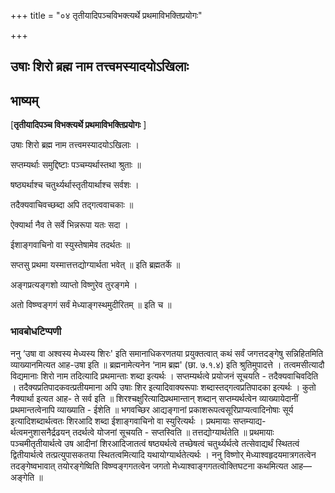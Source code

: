 +++
title = "०४ तृतीयादिपञ्चविभक्त्यर्थे प्रथमाविभक्तिप्रयोगः"

+++


## उषाः शिरो ब्रह्म नाम तत्त्वमस्यादयोऽखिलाः

## **भाष्यम्**

\[**तृतीयादिपञ्च विभक्त्यर्थे प्रथमाविभक्तिप्रयोगः** \]

उषाः शिरो ब्रह्म नाम तत्त्वमस्यादयोऽखिलाः ।

सप्तम्यर्थाः समुद्दिष्टाः पञ्चम्यर्थास्तथा श्रुताः ॥

षष्ठ्यर्थाश्च चतुर्थ्यर्थास्तृतीयार्थाश्च सर्वशः ।

तदैक्यवाचिवच्छब्दा अपि तद्गत्ववाचकाः ॥

ऐक्यार्था नैव ते सर्वे भिन्नरूपा यतः सदा ।

ईशाङ्गवाचिनो वा स्युस्तेषामेव तदर्थतः ॥

सप्तसु प्रथमा यस्मात्तत्तद्योग्यार्थता भवेत् ॥ इति ब्रह्मतर्के ॥

अङ्गप्रत्यङ्गशो व्याप्तो विष्णुरेव तुरङ्गमे ।

अतो विष्ण्वङ्गगं सर्वं मेध्याङ्गस्थमुदीरितम् ॥ इति च ॥

### **भावबोधटिप्पणी**

ननु ‘उषा वा अश्वस्य मेध्यस्य शिरः' इति समानाधिकरणतया प्रयुक्तत्वात् कथं सर्वं जगत्तदङ्गेषु सन्निहितमिति व्याख्यानमित्यत आह-उषा इति ॥ ब्रह्मनामेत्यनेन ‘नाम ब्रह्म' (छा. ७.१.४) इति श्रुतिमुपादत्ते । तत्वमसीत्यादौ विद्यमानाः शिरो नाम तदित्यादि प्रथमान्ताः शब्दा इत्यर्थः । सप्तम्यर्थत्वे प्रयोजनं सूचयति - तदैक्यवाचिवदिति । तदैक्यप्रतिपादकवत्प्रतीयमाना अपि उषाः शिर इत्यादिवाक्यरूपाः शब्दास्तद्गत्वप्रतिपादका इत्यर्थः । कुतो नैक्यार्था इत्यत आह- ते सर्व इति ॥ शिरश्चक्षुरित्यादिप्रथमान्तान् शब्दान् सप्तम्यर्थत्वेन व्याख्यायेदानीं प्रथमान्तत्वेनापि व्याख्याति - ईशेति ॥ भगवच्छिर आद्यङ्गानां प्रकाशरूपत्वसूरिप्राप्यत्वादिनोषाः सूर्य इत्यादिशब्दार्थत्वतः शिरआदि शब्दा ईशाङ्गवाचिनो वा स्युरित्यर्थः । प्रथमायाः सप्तम्याद्य- र्थत्वमनुशासनैर्द्रढयन् तदर्थत्वे योजनां सूचयति - सप्तस्विति ॥ तत्तद्योग्यार्थतेति ॥ प्रथमायाः पञ्चमीतृतीयार्थत्वे उष आदीनां शिरआदिजातत्वं षष्ठ्यर्थत्वे तच्छेषत्वं चतुर्थ्यर्थत्वे तत्सेवाद्यर्थं स्थितत्वं द्वितीयार्थत्वे तत्प्रत्युपासकतया स्थितत्वमित्यादि यथायोग्यार्थतेत्यर्थः । ननु विष्णोर् मेध्याश्वहृदयमात्रगतत्वेन तदङ्गेष्वभावात् तयोरङ्गेष्विति विष्ण्वङ्गगतत्वेन जगतो मेध्याश्वाङ्गगतत्वोक्तिघटना कथमित्यत आह— अङ्गेति ॥

